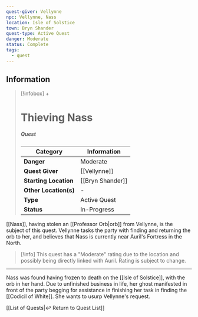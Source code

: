 ```yaml
---
quest-giver: Vellynne
npc: Vellynne, Nass
location: Isle of Solstice
town: Bryn Shander
quest-type: Active Quest
danger: Moderate
status: Complete
tags:
  - quest
---
```


## Information
> [!infobox] +
> # Thieving Nass
> ##### Quest
> | Category | Information |
> | ---- | ---- |
> | **Danger** | Moderate |
> | **Quest Giver** | [[Vellynne]] |
> | **Starting Location** | [[Bryn Shander]] |
> | **Other Location(s)** | - |
> | **Type** | Active Quest |
> | **Status** | In-Progress |


[[Nass]], having stolen an [[Professor Orb|orb]] from Vellynne, is the subject of this quest. Vellynne tasks the party with finding and returning the orb to her, and believes that Nass is currently near Auril's Fortress in the North.

> [!info]
> This quest has a "Moderate" rating due to the location and possibly being directly linked with Auril. Rating is subject to change.

----------


Nass was found having frozen to death on the [[Isle of Solstice]], with the orb in her hand. Due to unfinished business in life, her ghost manifested in front of the party begging for assistance in finishing her task in finding the [[Codicil of White]]. She wants to usurp Vellynne's request.

[[List of Quests|↩️ Return to Quest List]]